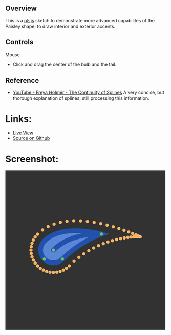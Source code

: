 
## Overview

This is a [p5.js][p5js-home] sketch to demonstrate more advanced capabilites of the Paisley shape; to draw interior and exterior accents.


## Controls

Mouse
* Click and drag the center of the bulb and the tail.


## Reference

* [YouTube - Freya Holmér - The Continuity of Splines][youtube-Freya Holmér-splines] A very concise, but thorough explanation of splines; still processing this information.

# Links: 

* [Live View][live-view]
* [Source on Github][source-code]

# Screenshot:

![screenshot][screenshot-01]

[p5js-home]: https://p5js.org/
[source-code]: https://github.com/brianhonohan/sketchbook/tree/master/p5js/common/examples/paisley-2/
[live-view]: https://brianhonohan.com/sketchbook/p5js/common/examples/paisley-2/
[screenshot-01]: ./screenshot-01.png

[youtube-Freya Holmér-splines]: https://www.youtube.com/watch?v=jvPPXbo87ds&ab_channel=FreyaHolm%C3%A9r